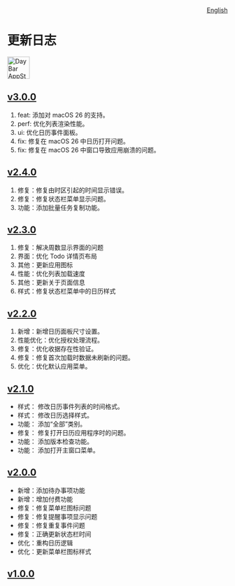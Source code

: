 <p align="right">
  <a href="./CHANGELOG.md">English</a>
</p>
<!--rehype:style=float: right; bottom: -36px; position: relative;-->

更新日志
===

<a target="_blank" href="https://apps.apple.com/app/daybar/6739052447" title="DayBar for macOS">
<img alt="DayBar AppStore" src="https://jaywcjlove.github.io/sb/download/macos.svg" height="51">
</a>

## [v3.0.0](https://github.com/jaywcjlove/daybar/releases/tag/v3.0.0)

1. feat: 添加对 macOS 26 的支持。
2. perf: 优化列表渲染性能。
3. ui: 优化日历事件面板。
4. fix: 修复在 macOS 26 中日历打开问题。
5. fix: 修复在 macOS 26 中窗口导致应用崩溃的问题。

## [v2.4.0](https://github.com/jaywcjlove/daybar/releases/tag/v2.4.0)

1. 修复：修复由时区引起的时间显示错误。
2. 修复：修复状态栏菜单显示问题。
3. 功能：添加批量任务复制功能。

## [v2.3.0](https://github.com/jaywcjlove/daybar/releases/tag/v2.3.0)

1. 修复：解决周数显示界面的问题
2. 界面：优化 Todo 详情页布局
3. 其他：更新应用图标
4. 性能：优化列表加载速度
5. 其他：更新关于页面信息
6. 样式：修复状态栏菜单中的日历样式

## [v2.2.0](https://github.com/jaywcjlove/daybar/releases/tag/v2.2.0)

1. 新增：新增日历面板尺寸设置。
2. 性能优化：优化授权处理流程。
3. 修复：优化收据存在性验证。
4. 修复：修复首次加载时数据未刷新的问题。
5. 优化：优化默认应用菜单。

## [v2.1.0](https://github.com/jaywcjlove/daybar/releases/tag/v2.1.0)

- 样式： 修改日历事件列表的时间格式。
- 样式： 修改日历选择样式。
- 功能： 添加“全部”类别。
- 修复： 修复打开日历应用程序时的问题。
- 功能： 添加版本检查功能。
- 功能： 添加打开主窗口菜单。

## [v2.0.0](https://github.com/jaywcjlove/daybar/releases/tag/v2.0.0)

- 新增：添加待办事项功能  
- 新增：增加付费功能  
- 修复：修复菜单栏图标问题  
- 修复：修复提醒事项显示问题  
- 修复：修复重复事件问题  
- 修复：正确更新状态栏时间  
- 优化：重构日历逻辑  
- 优化：更新菜单栏图标样式  

## [v1.0.0](https://github.com/jaywcjlove/daybar/releases/tag/v1.0.0)